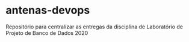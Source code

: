 # antenas-devops
Repositório para centralizar as entregas da disciplina de Laboratório de Projeto de Banco de Dados 2020

